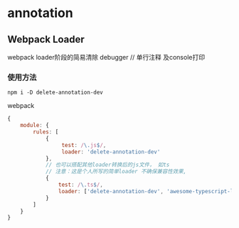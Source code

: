 # annotation

## Webpack Loader  
webpack loader阶段的简易清除 debugger // 单行注释  及console打印

### 使用方法

```
npm i -D delete-annotation-dev

```
webpack
```js
{
    module: {
        rules: [
            {
                 test: /\.js$/,
                 loader: 'delete-annotation-dev'
            },
            // 也可以搭配其他loader转换后的js文件， 如ts
            // 注意：这是个人所写的简单loader 不确保兼容性效果,
            {
                test: /\.ts$/,
                loader: ['delete-annotation-dev', 'awesome-typescript-loader']
            }
        ]
    }
}
```